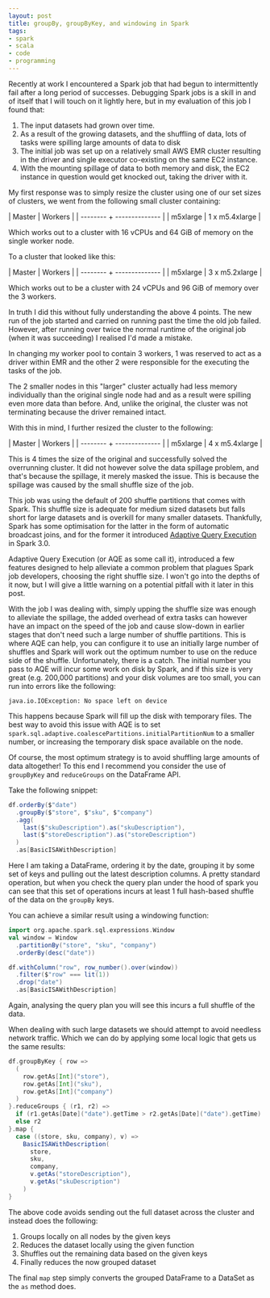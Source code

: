 ```yaml
---
layout: post
title: groupBy, groupByKey, and windowing in Spark
tags:
- spark
- scala
- code
- programming
---
```


Recently at work I encountered a Spark job that had begun to intermittently
fail after a long period of successes. Debugging Spark jobs is a skill in and
of itself that I will touch on it lightly here, but in my evaluation of this
job I found that:

1. The input datasets had grown over time.
2. As a result of the growing datasets, and the shuffling of data, lots of
   tasks were spilling large amounts of data to disk
3. The initial job was set up on a relatively small AWS EMR cluster resulting
   in the driver and single executor co-existing on the same EC2 instance.
4. With the mounting spillage of data to both memory and disk, the EC2 instance
   in question would get knocked out, taking the driver with it.

My first response was to simply resize the cluster using one of our set sizes
of clusters, we went from the following small cluster containing:

| Master   | Workers        |
| -------- + -------------- |
| m5xlarge | 1 x m5.4xlarge |

Which works out to a cluster with 16 vCPUs and 64 GiB of memory on the single
worker node.

To a cluster that looked like this:

| Master   | Workers        |
| -------- + -------------- |
| m5xlarge | 3 x m5.2xlarge |

Which works out to be a cluster with 24 vCPUs and 96 GiB of memory over the 3
workers.

In truth I did this without fully understanding the above 4 points. The new run
of the job started and carried on running past the time the old job failed.
However, after running over twice the normal runtime of the original job (when
it was succeeding) I realised I'd made a mistake.

In changing my worker pool to contain 3 workers, 1 was reserved to act as a
driver within EMR and the other 2 were responsible for the executing the tasks
of the job.

The 2 smaller nodes in this "larger" cluster actually had less memory
individually than the original single node had and as a result were spilling
even more data than before. And, unlike the original, the cluster was not
terminating because the driver remained intact.

With this in mind, I further resized the cluster to the following:

| Master   | Workers        |
| -------- + -------------- |
| m5xlarge | 4 x m5.4xlarge |

This is 4 times the size of the original and successfully solved the
overrunning cluster. It did not however solve the data spillage problem, and
that's because the spillage, it merely masked the issue. This is because the
spillage was caused by the small shuffle size of the job.

This job was using the default of 200 shuffle partitions that comes with Spark.
This shuffle size is adequate for medium sized datasets but falls short for
large datasets and is overkill for many smaller datasets. Thankfully, Spark has
some optimisation for the latter in the form of automatic broadcast joins, and
for the former it introduced
[Adaptive Query Execution](https://spark.apache.org/docs/latest/sql-performance-tuning.html#adaptive-query-execution)
in Spark 3.0.

Adaptive Query Execution (or AQE as some call it), introduced a few features
designed to help alleviate a common problem that plagues Spark job developers,
choosing the right shuffle size. I won't go into the depths of it now, but I
will give a little warning on a potential pitfall with it later in this post.

With the job I was dealing with, simply upping the shuffle size was enough to
alleviate the spillage, the added overhead of extra tasks can however have an
impact on the speed of the job and cause slow-down in earlier stages that don't
need such a large number of shuffle partitions. This is where AQE can help, you
can configure it to use an initially large number of shuffles and Spark will
work out the optimum number to use on the reduce side of the shuffle.
Unfortunately, there is a catch. The initial number you pass to AQE will incur
some work on disk by Spark, and if this size is very great (e.g. 200,000
partitions) and your disk volumes are too small, you can run into errors like
the following:

```text
java.io.IOException: No space left on device
```

This happens because Spark will fill up the disk with temporary files. The best
way to avoid this issue with AQE is to set
`spark.sql.adaptive.coalescePartitions.initialPartitionNum` to a smaller
number, or increasing the temporary disk space available on the node.

Of course, the most optimum strategy is to avoid shuffling large amounts of
data altogether! To this end I recommend you consider the use of `groupByKey`
and `reduceGroups` on the DataFrame API.

Take the following snippet:

```scala
df.orderBy($"date")
  .groupBy($"store", $"sku", $"company")
  .agg(
    last($"skuDescription").as("skuDescription"),
    last($"storeDescription").as("storeDescription")
  )
  .as[BasicISAWithDescription]
```

Here I am taking a DataFrame, ordering it by the date, grouping it by some set
of keys and pulling out the latest description columns. A pretty standard
operation, but when you check the query plan under the hood of spark you can
see that this set of operations incurs at least 1 full hash-based shuffle of
the data on the `groupBy` keys.

You can achieve a similar result using a windowing function:

```scala
import org.apache.spark.sql.expressions.Window
val window = Window
  .partitionBy("store", "sku", "company")
  .orderBy(desc("date"))

df.withColumn("row", row_number().over(window))
  .filter($"row" === lit(1))
  .drop("date")
  .as[BasicISAWithDescription]
```

Again, analysing the query plan you will see this incurs a full shuffle of the
data.

When dealing with such large datasets we should attempt to avoid needless
network traffic. Which we can do by applying some local logic that gets us the
same results:

```scala
df.groupByKey { row =>
  (
    row.getAs[Int]("store"),
    row.getAs[Int]("sku"),
    row.getAs[Int]("company")
  )
}.reduceGroups { (r1, r2) =>
  if (r1.getAs[Date]("date").getTime > r2.getAs[Date]("date").getTime) r1
  else r2
}.map {
  case ((store, sku, company), v) =>
    BasicISAWithDescription(
      store,
      sku,
      company,
      v.getAs("storeDescription"),
      v.getAs("skuDescription")
    )
}
```

The above code avoids sending out the full dataset across the cluster and
instead does the following:

1. Groups locally on all nodes by the given keys
2. Reduces the dataset locally using the given function
3. Shuffles out the remaining data based on the given keys
4. Finally reduces the now grouped dataset

The final `map` step simply converts the grouped DataFrame to a DataSet as the
`as` method does.
